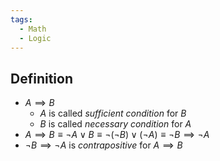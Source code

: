 ```yaml
---
tags:
  - Math
  - Logic
---
```

## Definition
- $A \implies B$
	- $A$ is called *sufficient condition* for $B$
	- $B$ is called *necessary condition* for $A$
- $A\implies B \equiv \neg A \lor B\equiv \neg(\neg B) \lor (\neg A) \equiv \neg B \implies \neg A$
- $\neg B \implies \neg A$ is *contrapositive* for $A\implies B$ 
